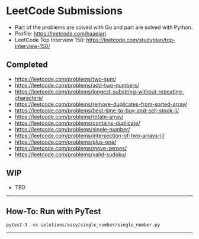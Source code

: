 # LeetCode Submissions 

- Part of the problems are solved with Go and part are solved with Python.
- Profile: https://leetcode.com/haapjari
- LeetCode Top Interview 150: https://leetcode.com/studyplan/top-interview-150/
 
## Completed

- https://leetcode.com/problems/two-sum/
- https://leetcode.com/problems/add-two-numbers/
- https://leetcode.com/problems/longest-substring-without-repeating-characters/
- https://leetcode.com/problems/remove-duplicates-from-sorted-array/
- https://leetcode.com/problems/best-time-to-buy-and-sell-stock-ii/
- https://leetcode.com/problems/rotate-array/
- https://leetcode.com/problems/contains-duplicate/
- https://leetcode.com/problems/single-number/
- https://leetcode.com/problems/intersection-of-two-arrays-ii/
- https://leetcode.com/problems/plus-one/
- https://leetcode.com/problems/move-zeroes/
- https://leetcode.com/problems/valid-sudoku/

## WIP

- TBD

---

## How-To: Run with PyTest

`pytest-3 -vs solutions/easy/single_number/single_number.py`

---

